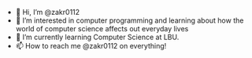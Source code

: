 - 👋 Hi, I’m @zakr0112
- 👀 I’m interested in computer programming and learning about how the world of computer science affects out everyday lives
- 🌱 I’m currently learning Computer Science at LBU.
- 📫 How to reach me @zakr0112 on everything!

<!---
zakr0112/zakr0112 is a ✨ special ✨ repository because its `README.md` (this file) appears on your GitHub profile.
You can click the Preview link to take a look at your changes.
--->
